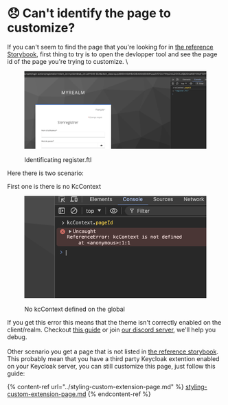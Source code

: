 # 😞 Can't identify the page to customize?

If you can't seem to find the page that you're looking for in [the reference Storybook](https://storybook.keycloakify.dev/?path=/story/introduction--page), first thing to try is to open the devlopper tool and see the page id of the page you're trying to customize.  \


<figure><img src="../.gitbook/assets/image (2) (1).png" alt=""><figcaption><p>Identificating register.ftl</p></figcaption></figure>

Here there is two scenario:&#x20;

First one is there is no KcContext

<figure><img src="../.gitbook/assets/image (3) (1).png" alt=""><figcaption><p>No kcContext defined on the global</p></figcaption></figure>

If you get this error this means that the theme isn't correctly enabled on the client/realm. Checkout [this guide](../enabling-your-theme.md) or join [our discord server](https://discord.gg/kYFZG7fQmn), we'll help you debug.  \
\
Other scenario you get a page that is not listed in [the reference storybook](https://storybook.keycloakify.dev/?path=/story/introduction--page). This probably mean that you have a third party Keycloak extention enabled on your Keycloak server, you can still customize this page, just follow this guide: &#x20;

{% content-ref url="../styling-custom-extension-page.md" %}
[styling-custom-extension-page.md](../styling-custom-extension-page.md)
{% endcontent-ref %}
